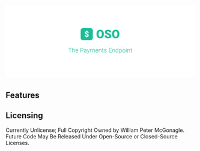 # ![The Payments Module](https://github.com/open-specification/payment/blob/master/.github/cover.png?raw=true)

## Features

## Licensing

Currently Unlicense; Full Copyright Owned by William Peter McGonagle. Future Code May Be Released Under Open-Source or Closed-Source Licenses.
